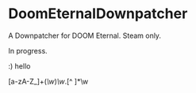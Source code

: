 # DoomEternalDownpatcher
A Downpatcher for DOOM Eternal. Steam only.

In progress.

:) hello

[a-zA-Z_]+\(*\w*\)*\w*\.[^ ]*\w
